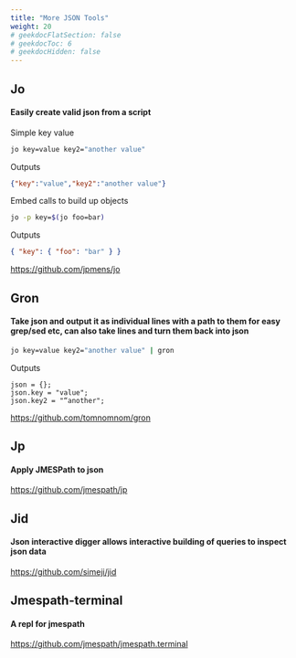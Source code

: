 ```yaml
---
title: "More JSON Tools"
weight: 20
# geekdocFlatSection: false
# geekdocToc: 6
# geekdocHidden: false
---
```

## Jo
#### Easily create valid json from a script

Simple key value
```bash
jo key=value key2="another value"
```
Outputs
```json
{"key":"value","key2":"another value"}
```

Embed calls to build up objects
```bash
jo -p key=$(jo foo=bar) 
```
Outputs
```json
{ "key": { "foo": "bar" } }
```

https://github.com/jpmens/jo

## Gron
#### Take json and output it as individual lines with a path to them for easy grep/sed etc, can also take lines and turn them back into json

```bash
jo key=value key2="another value" | gron
```
Outputs
```
json = {};
json.key = "value";
json.key2 = "“another";
```

https://github.com/tomnomnom/gron

## Jp
#### Apply JMESPath to json

https://github.com/jmespath/jp

## Jid
#### Json interactive digger allows interactive building of queries to inspect json data

https://github.com/simeji/jid

## Jmespath-terminal
#### A repl for jmespath

https://github.com/jmespath/jmespath.terminal
